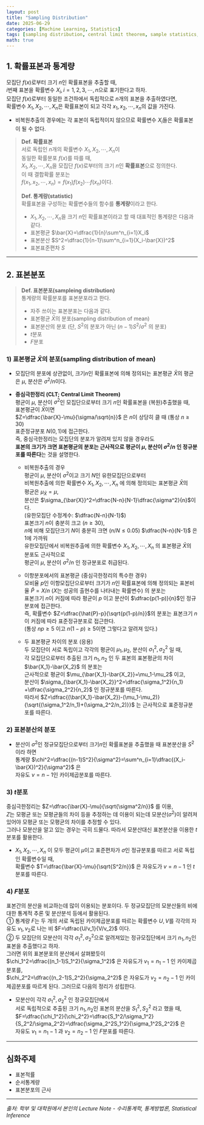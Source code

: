 ```yaml
---
layout: post
title: "Sampling Distribution"
date: 2025-06-29
categories: [Machine Learning, Statistics]
tags: [sampling distribution, central limit theorem, sample statistics, t-distribution, statistical inference] 
math: true
---
```


## 1. 확률표본과 통계량

모집단 $f(x)$로부터 크기 $n$인 확률표본을 추출할 때,  
$i$번째 표본을 확률변수 $X_i, i=1,2,3,\cdots,n$으로 표기한다고 하자.  
모집단 $f(x)$로부터 동일한 조건하에서 독립적으로 $n$개의 표본을 추출하였다면,  
확률변수 $X_1, X_2, \cdots,X_n$은 확률표본이 되고 각각 $x_1,x_2,\cdots,x_n$의 값을 가진다.  

- 비복원추출의 경우에는 각 표본이 독립적이지 않으므로 확률변수 $X_i$들은 확률표본이 될 수 없다.  

> **Def. 확률표본**  
> 서로 독립인 $n$개의 확률변수 $X_1, X_2, \cdots,X_n$이  
> 동일한 확률분포 $f(x)$를 따를 때,  
> $X_1, X_2, \cdots,X_n$을 모집단 $f(x)$로부터의 크기 $n$인 **확률표본**으로 정의한다.  
> 이 때 결합확률 분포는  
> $f(x_1,x_2,\cdots,x_n)=f(x_1)f(x_2)\cdots f(x_n)$이다.
>
> **Def. 통계량(statistic)**  
>확률표본을 구성하는 확률변수들의 함수를 **통계량**이라고 한다.  
>
>- $X_1, X_2, \cdots,X_n$을 크기 $n$인 확률표본이라고 할 때 대표적인 통계량은 다음과 같다.  
>- 표본평균 $\bar{X}=\dfrac{1}{n}\sum^n_{i=1}X_i$
>- 표본분산 $S^2=\dfrac{1}{n-1}\sum^n_{i=1}(X_i-\bar{X})^2$  
>- 표본표준편차 $S$  

---

## 2. 표본분포  

> **Def. 표본분포(sampleing distribution)**  
> 통계량의 확률분포를 표본분포라고 한다.  
>
>- 자주 쓰이는 표본분포는 다음과 같다.  
>- 표본평균 $\bar{X}$의 분포(sampling distribution of mean)  
>- 표본분산의 분포 (단, $S^2$의 분포가 아닌 $(n-1)S^2/\sigma^2$ 의 분포)  
>- $t$분포  
>- $F$분포  

### 1) 표본평균 $\bar{X}$의 분포(sampling distribution of mean)  

- 모집단의 분포에 상관없이, 크기$n$인 확률표본에 의해 정의되는 표본평균 $\bar{X}$의 평균은 $\mu$, 분산은 $\sigma^2/n$이다.  

- **중심극한정리 (CLT; Central Limit Theorem)**  
평균이 $\mu$, 분산이 $\sigma^2$인 모집단으로부터 크기 $n$인 확률표본을 (복원)추출했을 때,  
표본평균이 $\bar{X}$이면  
$Z=\dfrac{\bar{X}-\mu}{\sigma/\sqrt{n}}$ 은 $n$이 상당히 클 때 (통상 $n \ge 30$)  
표준정규분포 $N(0,1)$에 접근한다.  
즉, 중심극한정리는 모집단의 분포가 알려져 있지 않을 경우라도  
**표본의 크기가 크면 표본평균의 분포는 근사적으로 평균이 $\mu$, 분산이 $\sigma^2/n$ 인 정규분포를 따른다**는 것을 설명한다.

  - 비복원추출의 경우  
    평균이 $\mu$, 분산이 $\sigma^2$이고 크기 $N$인 유한모집단으로부터  
    비복원추출에 의한 확률변수 $X_1, X_2, \cdots,X_n$ 에 의해 정의되는 표본평균 $\bar{X}$의  
    평균은 $\mu_{\bar{X}}=\mu$,  
    분산은 $\sigma_{\bar{X}}^2=\dfrac{N-n}{N-1}\dfrac{\sigma^2}{n}$이다.  
    (유한모집단 수정계수: $\dfrac{N-n}{N-1}$)  
    표본크기 $n$이 충분히 크고 ($n \ge 30$),  
    $n$에 비해 모집단크기 $N$이 충분히 크면 ($n/N \le 0.05$) $\dfrac{N-n}{N-1}$ 은 1에 가까워  
    유한모집단에서 비복원추출에 의한 확률변수 $X_1, X_2, \cdots,X_n$ 의 표본평균 $\bar{X}$의 분포도 근사적으로  
    평균이 $\mu$, 분산이 $\sigma^2/n$ 인 정규분포로 취급된다.  

  - 이항분포에서의 표본평균 (중심극한정리의 특수한 경우)  
    모비율 $p$인 이항모집단으로부터 크기가 $n$인 확률표본에 의해 정의되는 표본비율 $\hat{P}=X/n$ ($X$는 성공의 출현수를 나타내는 확률변수) 의 분포는  
    표본크기 $n$이 커짐에 따라 평균이 $p$ 이고 분산이 $\dfrac{p(1-p)}{n}$인 정규분포에 접근한다.  
    즉, 확률변수 $Z=\dfrac{\hat{P}-p}{\sqrt{p(1-p)/n}}$의 분포는 표본크기 $n$이 커짐에 따라 표준정규분포로 접근한다.  
    (통상 $np\ge5$ 이고 $n(1-p)\ge5$이면 그렇다고 알려져 있다.)  

  - 두 표본평균 차이의 분포 (응용)  
    두 모집단이 서로 독립이고 각각의 평균이 $\mu_1,\mu_2$, 분산이 $\sigma_1^2,\sigma_2^2$ 일 때,  
    각 모집단으로부터 추출된 크기 $n_1,n_2$ 인 두 표본의 표본평균의 차이 $\bar{X_1}-\bar{X_2}$ 의 분포는  
    근사적으로 평균이 $\mu_{\bar{X_1}-\bar{X_2}}=\mu_1-\mu_2$ 이고,  
    분산이 $\sigma_{\bar{X_1}-\bar{X_2}}^2=\dfrac{\sigma_1^2}{n_1} +\dfrac{\sigma_2^2}{n_2}$ 인 정규분포를 따른다.  
    따라서 $Z=\dfrac{(\bar{X_1}-\bar{X_2})-(\mu_1-\mu_2)}{\sqrt{(\sigma_1^2/n_1)+(\sigma_2^2/n_2)}}$ 는 근사적으로 표준정규분포를 따른다.  

### 2) 표본분산의 분포  

- 분산이 $\sigma^2$인 정규모집단으로부터 크기$n$인 확률표본을 추출했을 때 표본분산을 $S^2$이라 하면  
  통계량 $\chi^2=\dfrac{(n-1)S^2}{\sigma^2}=\sum^n_{i=1}\dfrac{(X_i-\bar{X})^2}{\sigma^2}$ 은  
  자유도 $v=n-1$인 카이제곱분포를 따른다.  

### 3) $t$분포  

중심극한정리는 $Z=\dfrac{\bar{X}-\mu}{\sqrt{\sigma^2/n}}$ 를 이용,  
$Z$는 모평균 또는 모평균들의 차이 등을 추정하는 데 이용이 되는데 모분산($\sigma^2$)이 알려져 있어야 모평균 또는 모평균의 차이를 추정할 수 있다.  
그러나 모분산을 알고 있는 경우는 극히 드물다. 따라서 모분산대신 표본분산을 이용한 $t$분포를 활용한다.  

- $X_1, X_2, \cdots,X_n$ 이 모두 평균이 $\mu$이고 표준편차가 $\sigma$인 정규분포를 따르고 서로 독립인 확률변수일 때,  
  확률변수 $T=\dfrac{\bar{X}-\mu}{\sqrt{S^2/n}}$ 은 자유도가 $v=n-1$ 인 $t$분포를 따른다.  

### 4) $F$분포  

표본간의 분산을 비교하는데 많이 이용되는 분포이다. 두 정규모집단의 모분산들의 비에 대한 통계적 추론 및 분산분석 등에서 활용된다.  
① 통계량 $F$는 두 개의 서로 독립된 카이제곱분포를 따르는 확률변수 $U,V$를 각각의 자유도 $v_1,v_2$로 나는 비 $F=\dfrac{U/v_1}{V/v_2}$ 이다.  
② 두 모집단의 모분산이 각각 $\sigma_1^2,\sigma_2^2$으로 알려져있는 정규모집단에서 크기 $n_1,n_2$인 표본을 추출했다고 하자.  
그러면 위의 표본분포의 분산에서 살펴봤듯이  
$\chi_1^2=\dfrac{(n_1-1)S_1^2}{\sigma_1^2}$ 은 자유도가 $v_1=n_1-1$ 인 카이제곱분포를,  
$\chi_2^2=\dfrac{(n_2-1)S_2^2}{\sigma_2^2}$ 은 자유도가 $v_2=n_2-1$ 인 카이제곱분포를 따르게 된다. 그러므로 다음의 정리가 성립한다.  

- 모분산이 각각 $\sigma_1^2,\sigma_2^2$ 인 정규모집단에서  
  서로 독립적으로 추출된 크기 $n_1,n_2$인 표본의 분산을 $S_1^2,S_2^2$ 라고 했을 때,  
  $F=\dfrac{\chi_1^2}{\chi_2^2}=\dfrac{S_1^2/\sigma_1^2}{S_2^2/\sigma_2^2}=\dfrac{\sigma_2^2S_1^2}{\sigma_1^2S_2^2}$ 은  
  자유도 $v_1=n_1-1$ 과 $v_2=n_2-1$ 인 $F$분포를 따른다.  

---

## 심화주제

- 표본적률
- 순서통계량
- 표본분포의 근사

---
_출처: 학부 및 대학원에서 본인의 Lecture Note - 수리통계학, 통계방법론, Statistical Inference_
